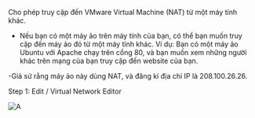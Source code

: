 Cho phép truy cập đến VMware Virtual Machine (NAT) từ một máy tính khác.
- Nếu bạn có một máy ảo trên máy tính của bạn, 
có thể bạn muốn truy cập đến máy ảo đó từ một máy tính khác. 
Ví dụ: Bạn có một máy ảo Ubuntu với Apache chạy trên cổng 80,
và bạn muốn xem những người khác trên mạng của bạn truy cập đến website của bạn. 

-Giả sử rằng máy ảo này dùng NAT, và đăng kí địa chỉ IP là 208.100.26.26. 

Step 1: Edit / Virtual Network Editor

![A](https://st.quantrimang.com/photos/image/032009/17/vmwarenat.jpg)

